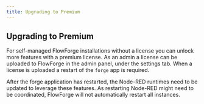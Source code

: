```yaml
---
title: Upgrading to Premium
---
```


## Upgrading to Premium

For self-managed FlowForge installations without a license you can unlock more
features with a premium license. As an admin a license can be uploaded to
FlowForge in the admin panel, under the settings tab. When a license is uploaded
a restart of the `forge` app is required.

After the forge application has restarted, the Node-RED runtimes need to be
updated to leverage these features. As restarting Node-RED might need to be
coordinated, FlowForge will not automatically restart all instances.
